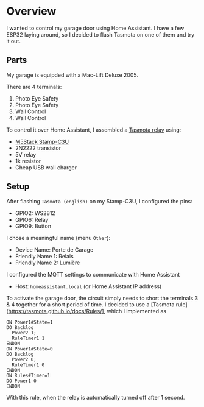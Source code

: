 # Overview
I wanted to control my garage door using Home Assistant. I have a few ESP32 laying around, so I decided to flash Tasmota on one of them and try it out.

## Parts
My garage is equipded with a Mac-Lift Deluxe 2005.

There are 4 terminals:
1. Photo Eye Safety
2. Photo Eye Safety
3. Wall Control
4. Wall Control

To control it over Home Assistant, I assembled a [Tasmota relay](https://tasmota.github.io/docs/) using:
- [M5Stack Stamp-C3U](https://docs.m5stack.com/en/core/stamp_c3u)
- 2N2222 transistor
- 5V relay
- 1k resistor
- Cheap USB wall charger

## Setup
After flashing `Tasmota (english)` on my Stamp-C3U, I configured the pins:
- GPIO2: WS2812
- GPIO6: Relay
- GPIO9: Button

I chose a meaningful name (menu `Other`):
- Device Name: Porte de Garage
- Friendly Name 1: Relais
- Friendly Name 2: Lumière

I configured the MQTT settings to communicate with Home Assistant
- Host: `homeassistant.local` (or Home Assistant IP address)

To activate the garage door, the circuit simply needs to short the terminals 3 & 4 together for a short period of time.
I decided to use a [Tasmota rule](https://tasmota.github.io/docs/Rules/], which I implemented as
```
ON Power1#State=1
DO Backlog
  Power2 1;
  RuleTimer1 1
ENDON
ON Power1#State=0
DO Backlog
  Power2 0;
  RuleTimer1 0
ENDON
ON Rules#Timer=1
DO Power1 0
ENDON
```

With this rule, when the relay is automatically turned off after 1 second.

